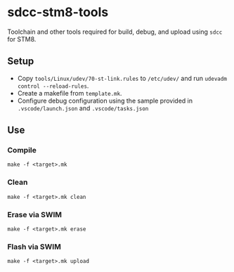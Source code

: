 # sdcc-stm8-tools
Toolchain and other tools required for build, debug, and upload using `sdcc` for STM8.

## Setup
- Copy `tools/Linux/udev/70-st-link.rules` to `/etc/udev/` and run `udevadm control --reload-rules`.
- Create a makefile from `template.mk`.
- Configure debug configuration using the sample provided in `.vscode/launch.json` and `.vscode/tasks.json`

## Use
### Compile
```shell
make -f <target>.mk
```

### Clean
```shell
make -f <target>.mk clean
```

### Erase via SWIM
```shell
make -f <target>.mk erase
```

### Flash via SWIM
```shell
make -f <target>.mk upload
```
